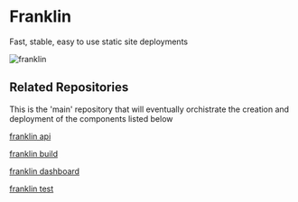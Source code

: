 # Franklin

Fast, stable, easy to use static site deployments

![franklin](http://www.ushistory.org/franklin/info/images/franklinwithkey.jpg)

## Related Repositories

This is the 'main' repository that will eventually orchistrate the creation and deployment of the components listed below

[franklin api](https://github.com/istrategylabs/franklin-api)

[franklin build](https://github.com/istrategylabs/franklin-build)

[franklin dashboard](https://github.com/istrategylabs/franklin-dashboard)

[franklin test](https://github.com/istrategylabs/franklin-test)
